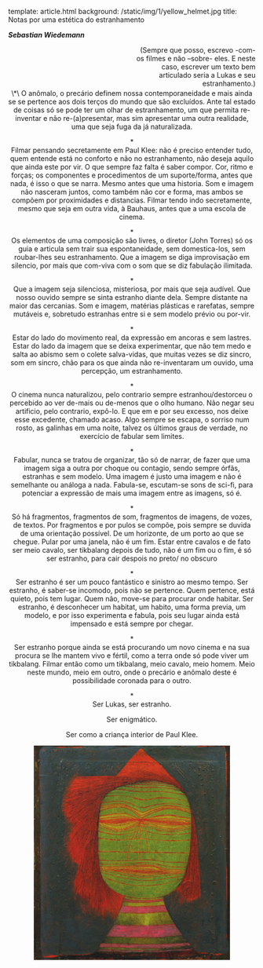 template: article.html
background: /static/img/1/yellow_helmet.jpg
title: Notas por uma estética do estranhamento 

___Sebastian Wiedemann___


<div align="right" style="display: inline-block; width: 100%; text-align: right;">
<div style="width: 50%; float: right;" align="right">
(Sempre que posso, escrevo -com- os filmes e não –sobre- eles.
E neste caso, escrever um texto bem articulado seria a Lukas e seu estranhamento.)
</div>
</div>

<div align="center">
\*\
O anômalo, o precário definem nossa contemporaneidade e mais ainda se se pertence aos dois terços do mundo que são excluídos. Ante tal estado de coisas só se pode ter um olhar de estranhamento, um que permita re-inventar e não re-(a)presentar, mas sim apresentar uma outra realidade, uma que seja fuga da já naturalizada.

\*\
Filmar pensando secretamente em Paul Klee: não é preciso entender tudo, quem entende está no conforto e não no estranhamento, não deseja aquilo que ainda este por vir. O que sempre faz falta é saber compor. Cor, ritmo e forças; os componentes e procedimentos de um suporte/forma, antes que nada, é isso o que se narra. Mesmo antes que uma historia. Som e imagem não nasceram juntos, como também não cor e forma, mas ambos se compõem por proximidades e distancias. Filmar tendo indo secretamente, mesmo que seja em outra vida, à Bauhaus, antes que a uma escola de cinema.

\*\
Os elementos de uma composição são livres, o diretor (John Torres) só os guia e articula sem trair sua espontaneidade, sem domestica-los, sem roubar-lhes seu estranhamento. Que a imagem se diga improvisação em silencio, por mais que com-viva com o som que se diz fabulação ilimitada.

\*\
Que a imagem seja silenciosa, misteriosa, por mais que seja audível. Que nosso ouvido sempre se sinta estranho diante dela. Sempre distante na maior das cercanias. Som e imagem, matérias plásticas e rarefatas, sempre mutáveis e, sobretudo estranhas entre si e sem modelo prévio ou por-vir.    

\*\
Estar do lado do movimento real, da expressão em ancoras e sem lastres. Estar do lado da imagem que se deixa experimentar, que não tem medo e salta ao abismo sem o colete salva-vidas, que muitas vezes se diz sincro, som em sincro, chão para os que ainda não re-inventaram um ouvido, uma percepção, um estranhamento. 

\*\
O cinema nunca naturalizou, pelo contrario sempre estranhou/destorceu o percebido ao ver de-mais ou de-menos que o olho humano. Não negar seu artificio, pelo contrario, expô-lo. E que em e por seu excesso, nos deixe esse excedente, chamado acaso. Algo sempre se escapa, o sorriso num rosto, as galinhas em uma noite, talvez os últimos graus de verdade, no exercício de fabular sem limites.

\*\
Fabular, nunca se tratou de organizar, tão só de narrar, de fazer que uma imagem siga a outra por choque ou contagio, sendo sempre órfãs, estranhas e sem modelo. Uma imagem é justo uma imagem e não é semelhante ou análoga a nada. Fabula-se, escutam-se sons de sci-fi, para potenciar a expressão de mais uma imagem entre as imagens, só é.   

\*\
Só há fragmentos, fragmentos de som, fragmentos de imagens, de vozes, de textos. Por fragmentos e por pulos se compõe, pois sempre se duvida de uma orientação possível. De um horizonte, de um porto ao que se chegue. Pular por uma janela, não é um fim. Estar entre cavalos e de fato ser meio cavalo, ser tikbalang depois de tudo, não é um fim ou o fim, é só ser estranho, para cair despois no preto/ no obscuro

\*\
Ser estranho é ser um pouco fantástico e sinistro ao mesmo tempo. Ser estranho, é saber-se incomodo, pois não se pertence. Quem pertence, está quieto, pois tem lugar. Quem não, move-se para procurar onde habitar. Ser estranho, é desconhecer um habitat, um habito, uma forma previa, um modelo, e por isso experimenta e fabula, pois seu lugar ainda está impensado e está sempre por chegar.  

\*\
Ser estranho porque ainda se está procurando um novo cinema e na sua procura se lhe mantem vivo e fértil, como a terra onde só pode viver um tikbalang. Filmar então como um tikbalang, meio cavalo, meio homem. Meio neste mundo, meio em outro, onde o precário e anômalo deste é possibilidade coronada para o outro. 

\*\
Ser Lukas, ser estranho.

Ser enigmático.

Ser como a criança interior de Paul Klee. 

![](/static/img/1/paul_klee.jpg)

</div>
